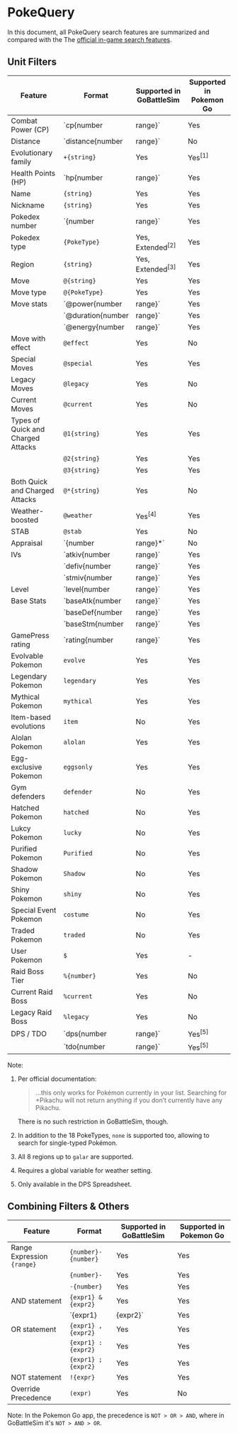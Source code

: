 
# PokeQuery

In this document, all PokeQuery search features are summarized and compared with the The [official in-game search features](https://niantic.helpshift.com/a/pokemon-go/?s=finding-evolving-hatching&f=searching-and-filtering-your-pokemon-inventory-1573844715&p=web).

## Unit Filters

| Feature | Format | Supported in GoBattleSim | Supported in Pokemon Go |
| ------- | ------ | ------------------------ | ----------------------- |
| Combat Power (CP) | `cp{number|range}` | Yes | Yes |
| Distance  | `distance{number|range}` | No | Yes |
| Evolutionary family  | `+{string}` | Yes | Yes<sup>[1]</sup> |
| Health Points (HP) | `hp{number|range}` | Yes | Yes |
| Name | `{string}` | Yes | Yes |
| Nickname | `{string}` | Yes | Yes |
| Pokedex number | `{number|range}` | Yes | Yes |
| Pokedex type | `{PokeType}` | Yes, Extended<sup>[2]</sup> | Yes |
| Region | `{string}` | Yes, Extended<sup>[3]</sup> | Yes |
| Move | `@{string}` | Yes | Yes |
| Move type | `@{PokeType}` | Yes | Yes |
| Move stats | `@power{number|range}` | Yes | No |
|  | `@duration{number|range}` | Yes | No |
|  | `@energy{number|range}` | Yes | No |
| Move with effect | `@effect` | Yes | No |
| Special Moves | `@special` | Yes | Yes |
| Legacy Moves | `@legacy` | Yes | No |
| Current Moves | `@current` | Yes | No |
| Types of Quick and Charged Attacks | `@1{string}` | Yes | Yes |
|  | `@2{string}` | Yes | Yes |
|  | `@3{string}` | Yes | Yes |
| Both Quick and Charged Attacks | `@*{string}` | Yes | No |
| Weather-boosted | `@weather` | Yes<sup>[4]</sup> | Yes |
| STAB | `@stab` | Yes | No |
| Appraisal | `{number|range}*` | No | Yes |
| IVs | `atkiv{number|range}` | Yes | No |
|  | `defiv{number|range}` | Yes | No |
|  | `stmiv{number|range}` | Yes | No |
| Level | `level{number|range}` | Yes | No |
| Base Stats | `baseAtk{number|range}` | Yes | No |
|  | `baseDef{number|range}` | Yes | No |
|  | `baseStm{number|range}` | Yes | No |
| GamePress rating | `rating{number|range}` | Yes | - |
| Evolvable Pokemon | `evolve` | Yes | Yes |
| Legendary Pokemon | `legendary` | Yes | Yes |
| Mythical Pokemon | `mythical` | Yes | Yes |
| Item-based evolutions | `item` | No | Yes |
| Alolan Pokemon | `alolan` | Yes | Yes |
| Egg-exclusive Pokemon | `eggsonly` | Yes | Yes |
| Gym defenders | `defender` | No | Yes |
| Hatched Pokemon | `hatched` | No | Yes |
| Lukcy Pokemon | `lucky` | No | Yes |
| Purified Pokemon | `Purified` | No | Yes |
| Shadow Pokemon | `Shadow` | No | Yes |
| Shiny Pokemon | `shiny` | No | Yes |
| Special Event Pokemon | `costume` | No | Yes |
| Traded Pokemon | `traded` | No | Yes |
| User Pokemon | `$` | Yes | - |
| Raid Boss Tier | `%{number}` | Yes | No |
| Current Raid Boss | `%current` | Yes | No |
| Legacy Raid Boss | `%legacy` | Yes | No |
| DPS / TDO | `dps{number|range}` | Yes<sup>[5]</sup> | - |
|  | `tdo{number|range}` | Yes<sup>[5]</sup> | - |

Note:

1. Per official documentation: 

    > ...this only works for Pokémon currently in your list. Searching for +Pikachu will not return anything if you don’t currently have any Pikachu.

   There is no such restriction in GoBattleSim, though.

2. In addition to the 18 PokeTypes, `none` is supported too, allowing to search for single-typed Pokémon.

3. All 8 regions up to `galar` are supported.

4. Requires a global variable for weather setting.

5. Only available in the DPS Spreadsheet.


## Combining Filters & Others

| Feature | Format | Supported in GoBattleSim | Supported in Pokemon Go |
| ------- | ------ | ------------------------ | ----------------------- |
| Range Expression `{range}` | `{number}-{number}` | Yes | Yes |
| | `{number}-` | Yes | Yes |
|  | `-{number}` | Yes | Yes |
| AND statement | `{expr1} & {expr2}` | Yes | Yes |
| | `{expr1} | {expr2}` | Yes | Yes |
| OR statement | `{expr1} , {expr2}` | Yes | Yes |
| | `{expr1} : {expr2}` | Yes | Yes |
| | `{expr1} ; {expr2}` | Yes | Yes |
| NOT statement | `!{expr}` | Yes | Yes |
| Override Precedence | `(expr)` | Yes | No |

Note: In the Pokemon Go app, the precedence is `NOT > OR > AND`, where in GoBattleSim it's `NOT > AND > OR`.
